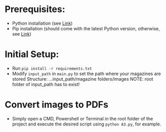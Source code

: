 # Prerequisites:
- Python installation (see [Link](https://wiki.python.org/moin/BeginnersGuide/Download))
- Pip installation (should come with the latest Python version, 
otherwise, see [Link](https://pip.pypa.io/en/stable/installation/))

# Initial Setup:
- Run `pip install -r requirements.txt`
- Modify `input_path` in `main.py` to set the path where your magazines are stored
Structure: ...input_path/magazine folders/images
NOTE: root folder of input_path has to exist!

# Convert images to PDFs
- Simply open a CMD, Powershell or Terminal in the root folder of the project 
and execute the desired script using `python A3.py`, for example.
